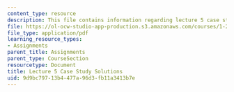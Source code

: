 ```yaml
---
content_type: resource
description: This file contains information regarding lecture 5 case study solutions.
file: https://ol-ocw-studio-app-production.s3.amazonaws.com/courses/1-264j-database-internet-and-systems-integration-technologies-fall-2013/9d9bc79713b4477a96d3fb11a3413b7e_MIT1_264JF13_L5_sol.pdf
file_type: application/pdf
learning_resource_types:
- Assignments
parent_title: Assignments
parent_type: CourseSection
resourcetype: Document
title: Lecture 5 Case Study Solutions
uid: 9d9bc797-13b4-477a-96d3-fb11a3413b7e
---
```

